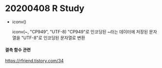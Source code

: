 # 20200408 R Study

- iconv()

  iconv(~, "CP949", "UTF-8)
  "CP949"로 인코딩된 ~라는 데이터에 저장된 문자열을 "UTF-8"로 인코딩된 문자열로 변환

#### 결측 함수 관련

https://rfriend.tistory.com/34


